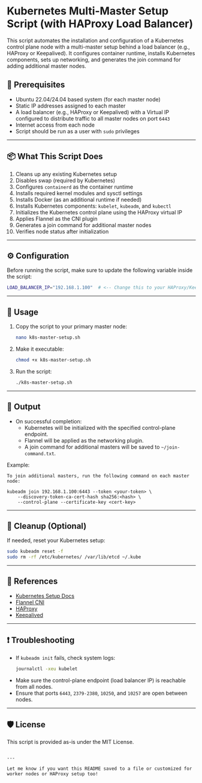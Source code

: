 # Kubernetes Multi-Master Setup Script (with HAProxy Load Balancer)

This script automates the installation and configuration of a Kubernetes control plane node with a multi-master setup behind a load balancer (e.g., HAProxy or Keepalived). It configures container runtime, installs Kubernetes components, sets up networking, and generates the join command for adding additional master nodes.


## 🧰 Prerequisites

- Ubuntu 22.04/24.04 based system (for each master node)
- Static IP addresses assigned to each master
- A load balancer (e.g., HAProxy or Keepalived) with a Virtual IP configured to distribute traffic to all master nodes on port `6443`
- Internet access from each node
- Script should be run as a user with `sudo` privileges

---

## 📦 What This Script Does

1. Cleans up any existing Kubernetes setup
2. Disables swap (required by Kubernetes)
3. Configures `containerd` as the container runtime
4. Installs required kernel modules and sysctl settings
5. Installs Docker (as an additional runtime if needed)
6. Installs Kubernetes components: `kubelet`, `kubeadm`, and `kubectl`
7. Initializes the Kubernetes control plane using the HAProxy virtual IP
8. Applies Flannel as the CNI plugin
9. Generates a join command for additional master nodes
10. Verifies node status after initialization

---

## ⚙️ Configuration

Before running the script, make sure to update the following variable inside the script:

```bash
LOAD_BALANCER_IP="192.168.1.100"  # <-- Change this to your HAProxy/Keepalived VIP
```

---

## 🚀 Usage

1. Copy the script to your primary master node:

   ```bash
   nano k8s-master-setup.sh
   ```

2. Make it executable:

   ```bash
   chmod +x k8s-master-setup.sh
   ```

3. Run the script:

   ```bash
   ./k8s-master-setup.sh
   ```

---

## 📜 Output

- On successful completion:
  - Kubernetes will be initialized with the specified control-plane endpoint.
  - Flannel will be applied as the networking plugin.
  - A join command for additional masters will be saved to `~/join-command.txt`.

Example:

```
To join additional masters, run the following command on each master node:

kubeadm join 192.168.1.100:6443 --token <your-token> \
    --discovery-token-ca-cert-hash sha256:<hash> \
    --control-plane --certificate-key <cert-key>
```

---

## 🧹 Cleanup (Optional)

If needed, reset your Kubernetes setup:

```bash
sudo kubeadm reset -f
sudo rm -rf /etc/kubernetes/ /var/lib/etcd ~/.kube
```

---

## 📘 References

- [Kubernetes Setup Docs](https://kubernetes.io/docs/setup/)
- [Flannel CNI](https://github.com/flannel-io/flannel)
- [HAProxy](https://www.haproxy.org/)
- [Keepalived](https://www.keepalived.org/)

---

## ❗ Troubleshooting

- If `kubeadm init` fails, check system logs:
  ```bash
  journalctl -xeu kubelet
  ```
- Make sure the control-plane endpoint (load balancer IP) is reachable from all nodes.
- Ensure that ports `6443`, `2379-2380`, `10250`, and `10257` are open between nodes.

---

## 🛡️ License

This script is provided as-is under the MIT License.
```

---

Let me know if you want this README saved to a file or customized for worker nodes or HAProxy setup too!
